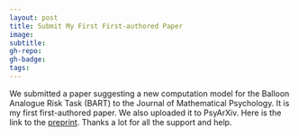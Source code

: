 ```yaml
---
layout: post
title: Submit My First First-authored Paper
image: 
subtitle:
gh-repo:
gh-badge:
tags:
---
```

We submitted a paper suggesting a new computation model for the Balloon Analogue Risk Task (BART) to the Journal of Mathematical Psychology. It is my first first-authored paper. We also uploaded it to PsyArXiv. Here is the link to the [preprint](https://psyarxiv.com/sdzj4/). Thanks a lot for all the support and help.

